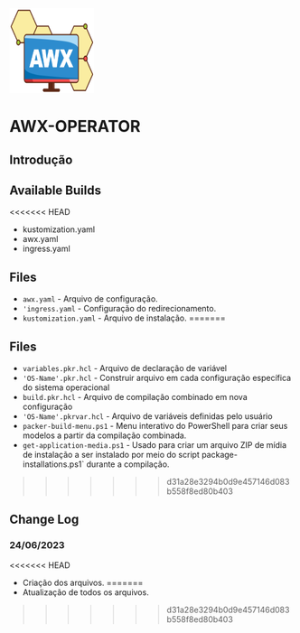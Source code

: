 <img src="https://github.com/ffabiosantosgcm/Instalando-Ansible-AWX-OPERATOR/blob/master/logo-login.svg" style="width:150px;height:150px;">

# AWX-OPERATOR

## Introdução

## Available Builds

<<<<<<< HEAD
* kustomization.yaml
* awx.yaml
* ingress.yaml

## Files
- `awx.yaml` - Arquivo de configuração.
- `'ingress.yaml` - Configuração do redirecionamento.
- `kustomization.yaml` - Arquivo de instalação.
=======

## Files
- `variables.pkr.hcl` - Arquivo de declaração de variável
- `'OS-Name'.pkr.hcl` - Construir arquivo em cada configuração específica do sistema operacional
- `build.pkr.hcl` - Arquivo de compilação combinado em nova configuração
- `'OS-Name'.pkrvar.hcl` - Arquivo de variáveis ​​definidas pelo usuário
- `packer-build-menu.ps1` - Menu interativo do PowerShell para criar seus modelos a partir da compilação combinada.
- `get-application-media.ps1` - Usado para criar um arquivo ZIP de mídia de instalação a ser instalado por meio do script package-installations.ps1` durante a compilação.
>>>>>>> d31a28e3294b0d9e457146d083b558f8ed80b403

## Change Log

### 24/06/2023
<<<<<<< HEAD
* Criação dos arquivos.
=======
* Atualização de todos os arquivos.
>>>>>>> d31a28e3294b0d9e457146d083b558f8ed80b403


